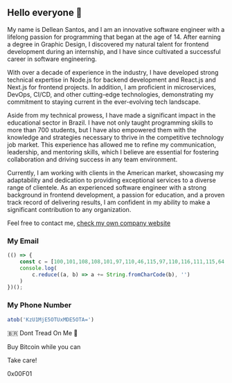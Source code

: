 ## Hello everyone 👋

My name is Dellean Santos, and I am an innovative software engineer with a lifelong passion for programming that began at the age of 14. After earning a degree in Graphic Design, I discovered my natural talent for frontend development during an internship, and I have since cultivated a successful career in software engineering.

With over a decade of experience in the industry, I have developed strong technical expertise in Node.js for backend development and React.js and Next.js for frontend projects. In addition, I am proficient in microservices, DevOps, CI/CD, and other cutting-edge technologies, demonstrating my commitment to staying current in the ever-evolving tech landscape.

Aside from my technical prowess, I have made a significant impact in the educational sector in Brazil. I have not only taught programming skills to more than 700 students, but I have also empowered them with the knowledge and strategies necessary to thrive in the competitive technology job market. This experience has allowed me to refine my communication, leadership, and mentoring skills, which I believe are essential for fostering collaboration and driving success in any team environment.

Currently, I am working with clients in the American market, showcasing my adaptability and dedication to providing exceptional services to a diverse range of clientele. As an experienced software engineer with a strong background in frontend development, a passion for education, and a proven track record of delivering results, I am confident in my ability to make a significant contribution to any organization.

Feel free to contact me, [check my own company website](https://visionarylabs.pro/)

### My Email

```javascript
(() => {
    const c = [100,101,108,108,101,97,110,46,115,97,110,116,111,115,64,103,109,97,105,108,46,99,111,109];
    console.log(
        c.reduce((a, b) => a += String.fromCharCode(b), '')
    )
})();
````

### My Phone Number

```javascript
atob('KzU1MjE5OTUxMDE5OTA=')
```


🇧🇷 Dont Tread On Me 🐍

Buy Bitcoin while you can

Take care!

0x00F01
